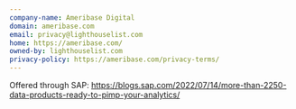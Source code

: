 ```yaml
---
company-name: Ameribase Digital
domain: ameribase.com
email: privacy@lighthouselist.com
home: https://ameribase.com/
owned-by: lighthouselist.com
privacy-policy: https://ameribase.com/privacy-terms/
---
```


Offered through SAP: https://blogs.sap.com/2022/07/14/more-than-2250-data-products-ready-to-pimp-your-analytics/
